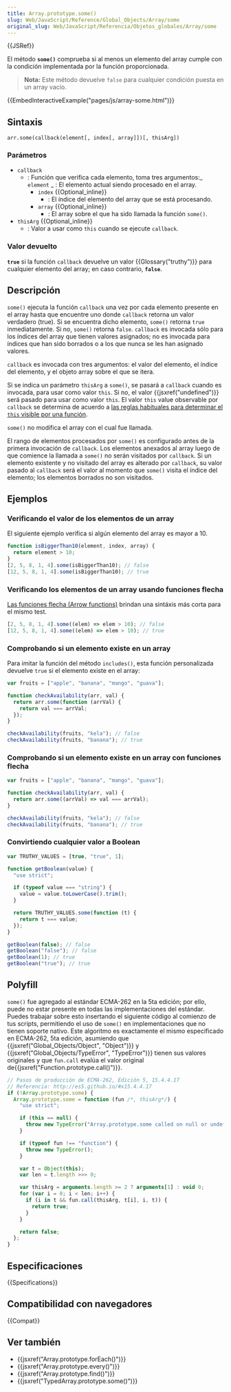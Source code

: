 ```yaml
---
title: Array.prototype.some()
slug: Web/JavaScript/Reference/Global_Objects/Array/some
original_slug: Web/JavaScript/Referencia/Objetos_globales/Array/some
---
```


{{JSRef}}

El método **`some()`** comprueba si al menos un elemento del array cumple con la condición implementada por la función proporcionada.

> **Nota:** Este método devuelve `false` para cualquier condición puesta en un array vacío.

{{EmbedInteractiveExample("pages/js/array-some.html")}}

## Sintaxis

```
arr.some(callback(element[, index[, array]])[, thisArg])
```

### Parámetros

- `callback`
  - : Función que verifica cada elemento, toma tres argumentos:_ `element`
    _ : El elemento actual siendo procesado en el array.
    - `index` {{Optional_inline}}
      - : El índice del elemento del array que se está procesando.
    - `array` {{Optional_inline}}
      - : El array sobre el que ha sido llamada la función `some()`.
- `thisArg` {{Optional_inline}}
  - : Valor a usar como `this` cuando se ejecute `callback`.

### Valor devuelto

**`true`** si la función `callback` devuelve un valor {{Glossary("truthy")}} para cualquier elemento del array; en caso contrario, **`false`**.

## Descripción

`some()` ejecuta la función `callback` una vez por cada elemento presente en el array hasta que encuentre uno donde `callback` retorna un valor verdadero (true). Si se encuentra dicho elemento, `some()` retorna `true` inmediatamente. Si no, `some()` retorna `false`. `callback` es invocada sólo para los índices del array que tienen valores asignados; no es invocada para índices que han sido borrados o a los que nunca se les han asignado valores.

`callback` es invocada con tres argumentos: el valor del elemento, el índice del elemento, y el objeto array sobre el que se itera.

Si se indica un parámetro `thisArg` a `some()`, se pasará a `callback` cuando es invocada, para usar como valor `this`. Si no, el valor {{jsxref("undefined")}} será pasado para usar como valor `this`. El valor `this` value observable por `callback` se determina de acuerdo a [las reglas habituales para determinar el `this` visible por una función](/es/docs/Web/JavaScript/Reference/Operators/this).

`some()` no modifica el array con el cual fue llamada.

El rango de elementos procesados por `some()` es configurado antes de la primera invocación de `callback`. Los elementos anexados al array luego de que comience la llamada a `some()` no serán visitados por `callback`. Si un elemento existente y no visitado del array es alterado por `callback`, su valor pasado al `callback` será el valor al momento que `some()` visita el índice del elemento; los elementos borrados no son visitados.

## Ejemplos

### Verificando el valor de los elementos de un array

El siguiente ejemplo verifica si algún elemento del array es mayor a 10.

```js
function isBiggerThan10(element, index, array) {
  return element > 10;
}
[2, 5, 8, 1, 4].some(isBiggerThan10); // false
[12, 5, 8, 1, 4].some(isBiggerThan10); // true
```

### Verificando los elementos de un array usando funciones flecha

[Las funciones flecha (Arrow functions)](/es/docs/Web/JavaScript/Reference/Functions/Arrow_functions) brindan una sintáxis más corta para el mismo test.

```js
[2, 5, 8, 1, 4].some((elem) => elem > 10); // false
[12, 5, 8, 1, 4].some((elem) => elem > 10); // true
```

### Comprobando si un elemento existe en un array

Para imitar la función del método `includes()`, esta función personalizada devuelve `true` si el elemento existe en el array:

```js
var fruits = ["apple", "banana", "mango", "guava"];

function checkAvailability(arr, val) {
  return arr.some(function (arrVal) {
    return val === arrVal;
  });
}

checkAvailability(fruits, "kela"); // false
checkAvailability(fruits, "banana"); // true
```

### Comprobando si un elemento existe en un array con funciones flecha

```js
var fruits = ["apple", "banana", "mango", "guava"];

function checkAvailability(arr, val) {
  return arr.some((arrVal) => val === arrVal);
}

checkAvailability(fruits, "kela"); // false
checkAvailability(fruits, "banana"); // true
```

### Convirtiendo cualquier valor a Boolean

```js
var TRUTHY_VALUES = [true, "true", 1];

function getBoolean(value) {
  "use strict";

  if (typeof value === "string") {
    value = value.toLowerCase().trim();
  }

  return TRUTHY_VALUES.some(function (t) {
    return t === value;
  });
}

getBoolean(false); // false
getBoolean("false"); // false
getBoolean(1); // true
getBoolean("true"); // true
```

## Polyfill

`some()` fue agregado al estándar ECMA-262 en la 5ta edición; por ello, puede no estar presente en todas las implementaciones del estándar. Puedes trabajar sobre esto insertando el siguiente código al comienzo de tus scripts, permitiendo el uso de `some()` en implementaciones que no tienen soporte nativo. Este algoritmo es exactamente el mismo especificado en ECMA-262, 5ta edición, asumiendo que {{jsxref("Global_Objects/Object", "Object")}} y {{jsxref("Global_Objects/TypeError", "TypeError")}} tienen sus valores originales y que `fun.call` evalúa el valor original de{{jsxref("Function.prototype.call()")}}.

```js
// Pasos de producción de ECMA-262, Edición 5, 15.4.4.17
// Referencia: http://es5.github.io/#x15.4.4.17
if (!Array.prototype.some) {
  Array.prototype.some = function (fun /*, thisArg*/) {
    "use strict";

    if (this == null) {
      throw new TypeError("Array.prototype.some called on null or undefined");
    }

    if (typeof fun !== "function") {
      throw new TypeError();
    }

    var t = Object(this);
    var len = t.length >>> 0;

    var thisArg = arguments.length >= 2 ? arguments[1] : void 0;
    for (var i = 0; i < len; i++) {
      if (i in t && fun.call(thisArg, t[i], i, t)) {
        return true;
      }
    }

    return false;
  };
}
```

## Especificaciones

{{Specifications}}

## Compatibilidad con navegadores

{{Compat}}

## Ver también

- {{jsxref("Array.prototype.forEach()")}}
- {{jsxref("Array.prototype.every()")}}
- {{jsxref("Array.prototype.find()")}}
- {{jsxref("TypedArray.prototype.some()")}}
